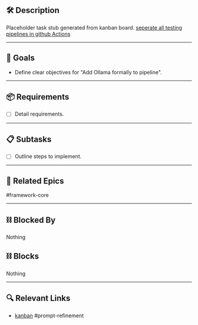 ## 🛠️ Description

Placeholder task stub generated from kanban board.
[seperate all testing pipelines in github Actions](seperate%20all%20testing%20pipelines%20in%20github%20Actions.md)

---

## 🎯 Goals

- Define clear objectives for "Add Ollama formally to pipeline".

---

## 📦 Requirements

- [ ] Detail requirements.

---

## 📋 Subtasks

- [ ] Outline steps to implement.

---

## 🔗 Related Epics

#framework-core

---

## ⛓️ Blocked By

Nothing

## ⛓️ Blocks

Nothing

---

## 🔍 Relevant Links

- [kanban](../boards/kanban.md)
#prompt-refinement
